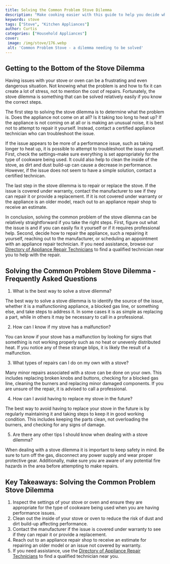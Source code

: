 ```yaml
---
title: Solving the Common Problem Stove Dilemma
description: "Make cooking easier with this guide to help you decide which type of stove is the best for your needs Learn the pros and cons of traditional vs modern stoves"
keywords: stove
tags: ["Stove", "Kitchen Appliances"]
author: Curtis
categories: ["Household Appliances"]
cover: 
 image: /img/stove/176.webp
 alt: 'Common Problem Stove - a dilemma needing to be solved'
---
```

## Getting to the Bottom of the Stove Dilemma
Having issues with your stove or oven can be a frustrating and even dangerous situation. Not knowing what the problem is and how to fix it can create a lot of stress, not to mention the cost of repairs. Fortunately, the stove dilemma is something that can be solved relatively easily if you know the correct steps. 

The first step to solving the stove dilemma is to determine what the problem is. Does the appliance not come on at all? Is it taking too long to heat up? If the appliance is not coming on at all or is making an unusual noise, it is best not to attempt to repair it yourself. Instead, contact a certified appliance technician who can troubleshoot the issue. 

If the issue appears to be more of a performance issue, such as taking longer to heat up, it is possible to attempt to troubleshoot the issue yourself. First, check the settings–make sure everything is set appropriately for the type of cookware being used. It could also help to clean the inside of the stove, as dirt and dust build-up can cause a decrease in performance. However, if the issue does not seem to have a simple solution, contact a certified technican. 

The last step in the stove dilemma is to repair or replace the stove. If the issue is covered under warranty, contact the manufacturer to see if they can repair it or provide a replacement. If it is not covered under warranty or the appliance is an older model, reach out to an appliance repair shop to receive an estimate. 

In conclusion, solving the common problem of the stove dilemma can be relatively straightforward if you take the right steps. First, figure out what the issue is and if you can easily fix it yourself or if it requires professional help. Second, decide how to repair the appliance, such a repairing it yourself, reaching out to the manufacturer, or scheduling an appointment with an appliance repair technician. If you need assistance, browse our [Directory of Appliance Repair Technicians](./pages/appliance-repair-technicians) to find a qualified technician near you to help with the repair.

## Solving the Common Problem Stove Dilemma - Frequently Asked Questions
1. What is the best way to solve a stove dilemma?
 
 The best way to solve a stove dilemma is to identify the source of the issue, whether it is a malfunctioning appliance, a blocked gas line, or something else, and take steps to address it. In some cases it is as simple as replacing a part, while in others it may be necessary to call in a professional. 

2. How can I know if my stove has a malfunction?
 
 You can know if your stove has a malfunction by looking for signs that something is not working properly such as no heat or unevenly distributed heat. If you notice any of these strange blips, it is likely the result of a malfunction.

3. What types of repairs can I do on my own with a stove?
 
 Many minor repairs associated with a stove can be done on your own. This includes replacing broken knobs and buttons, checking for a blocked gas line, cleaning the burners and replacing minor damaged components. If you are unsure of the repair, it is advised to call a professional. 

4. How can I avoid having to replace my stove in the future?
 
 The best way to avoid having to replace your stove in the future is by regularly maintaining it and taking steps to keep it in good working condition. This includes keeping the parts clean, not overloading the burners, and checking for any signs of damage.

5. Are there any other tips I should know when dealing with a stove dilemma?
 
 When dealing with a stove dilemma it is important to keep safety in mind. Be sure to turn off the gas, disconnect any power supply and wear proper protective gear. Additionally, make sure you are aware of any potential fire hazards in the area before attempting to make repairs.

## Key Takeaways: Solving the Common Problem Stove Dilemma
1. Inspect the settings of your stove or oven and ensure they are appropriate for the type of cookware being used when you are having performance issues.
2. Clean out the inside of your stove or oven to reduce the risk of dust and dirt build-up affecting performance.
3. Contact the manufacturer if the issue is covered under warranty to see if they can repair it or provide a replacement.
4. Reach out to an appliance repair shop to receive an estimate for repairing an older model or an issue not covered by warranty. 
5. If you need assistance, use the [Directory of Appliance Repair Technicians](./pages/appliance-repair-technicians) to find a qualified technician near you.
